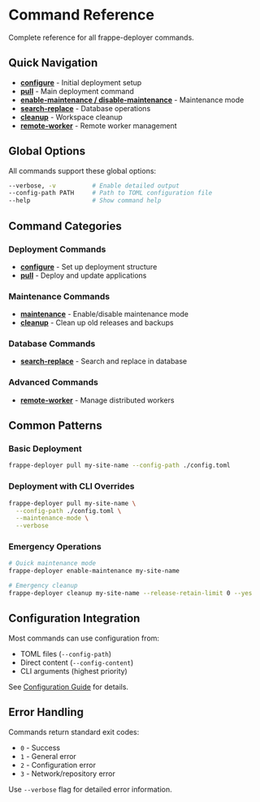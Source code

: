 # Command Reference

Complete reference for all frappe-deployer commands.

## Quick Navigation

- **[configure](configure.md)** - Initial deployment setup
- **[pull](pull.md)** - Main deployment command
- **[enable-maintenance / disable-maintenance](maintenance.md)** - Maintenance mode
- **[search-replace](search-replace.md)** - Database operations
- **[cleanup](cleanup.md)** - Workspace cleanup
- **[remote-worker](remote-worker.md)** - Remote worker management

## Global Options

All commands support these global options:

```bash
--verbose, -v          # Enable detailed output
--config-path PATH     # Path to TOML configuration file
--help                 # Show command help
```

## Command Categories

### Deployment Commands
- **[configure](configure.md)** - Set up deployment structure
- **[pull](pull.md)** - Deploy and update applications

### Maintenance Commands  
- **[maintenance](maintenance.md)** - Enable/disable maintenance mode
- **[cleanup](cleanup.md)** - Clean up old releases and backups

### Database Commands
- **[search-replace](search-replace.md)** - Search and replace in database

### Advanced Commands
- **[remote-worker](remote-worker.md)** - Manage distributed workers

## Common Patterns

### Basic Deployment
```bash
frappe-deployer pull my-site-name --config-path ./config.toml
```

### Deployment with CLI Overrides
```bash
frappe-deployer pull my-site-name \
  --config-path ./config.toml \
  --maintenance-mode \
  --verbose
```

### Emergency Operations
```bash
# Quick maintenance mode
frappe-deployer enable-maintenance my-site-name

# Emergency cleanup
frappe-deployer cleanup my-site-name --release-retain-limit 0 --yes
```

## Configuration Integration

Most commands can use configuration from:
- TOML files (`--config-path`)
- Direct content (`--config-content`)
- CLI arguments (highest priority)

See [Configuration Guide](../configuration.md) for details.

## Error Handling

Commands return standard exit codes:
- `0` - Success
- `1` - General error
- `2` - Configuration error
- `3` - Network/repository error

Use `--verbose` flag for detailed error information.
